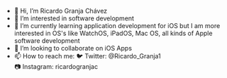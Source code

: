 - 👋 Hi, I’m Ricardo Granja Chávez
- 👀 I’m interested in software development
- 🌱 I’m currently learning application development for iOS but I am more interested in OS's like WatchOS, iPadOS, Mac OS, all kinds of Apple software development
- 💞️ I’m looking to collaborate on iOS Apps
- 📫 How to reach me:
  🐦 Twitter: @Ricardo_Granja1<br>
  📷 Instagram: ricardogranjac<br>
